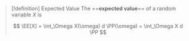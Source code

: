 > [!definition] Expected Value
> The ==**expected value**== of a random variable $X$ is
>
> $$
>     \EE[X] = \int_\Omega X(\omega) d \PP(\omega) = \int_\Omega X d \PP
> $$